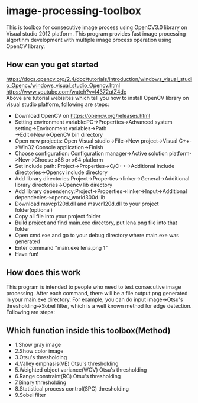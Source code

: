 # image-processing-toolbox
This is toolbox for consecutive image process using OpenCV3.0 library on Visual studio 2012 platform. This program provides fast image processing algortihm development with multiple image process operation using OpenCV library.


## How can you get started
https://docs.opencv.org/2.4/doc/tutorials/introduction/windows_visual_studio_Opencv/windows_visual_studio_Opencv.html<br />
https://www.youtube.com/watch?v=l4372qtZ4dc<br />
Above are tutorial webisites which tell you how to install OpenCV library on visual studio platform, following are steps:<br />
* Download OpenCV on https://opencv.org/releases.html<br />
* Setting environment variable:PC->Properties->Advanced system setting->Environment variables->Path<br />
->Edit->New->OpenCV bin directory<br />
* Open new projects: Open Visual studio->File->New project->Visual C++->Win32 Console application->Finish<br />
* Choose configuration: Configuration manager->Active solution platform->New->Choose x86 or x64 platform <br />
* Set include path: Project->Properties->C/C++->Additional include directories->Opencv include directory<br />
* Add library directories:Project->Properties->linker->General->Additional library directories->Opencv lib directory<br />
* Add library dependency:Project->Properties->linker->Input->Additional dependecies->opencv_world300d.lib<br />
* Download msvcp120d.dll and msvcr120d.dll to your project folder(optional) <br />
* Copy all file into your project folder<br />
* Build project and find main.exe directory, put lena.png file into that folder <br />
* Open cmd.exe and go to your debug directory where main.exe was generated <br />
* Enter command "main.exe lena.png 1" <br />
* Have fun! <br />


## How does this work
This program is intended to people who need to test consecutive image processing. After each command, there will be a file output.png generated in your main.exe directory. For example, you can do input image->Otsu's thresholding->Sobel filter, which is a well known method for edge detection. Following are steps:

## Which function inside this toolbox(Method)
* 1.Show gray image
* 2.Show color image
* 3.Otsu's thresholding
* 4.Valley emphasis(VE) Otsu's thresholding
* 5.Weighted object variance(WOV) Otsu's thresholding
* 6.Range constraint(RC) Otsu's thresholding
* 7.Binary thresholding
* 8.Statistical process control(SPC) thresholding
* 9.Sobel filter

